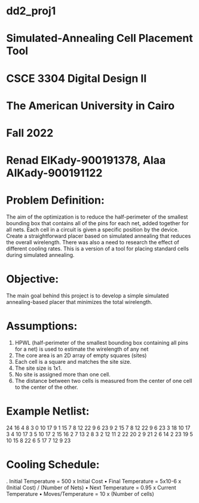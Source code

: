 # dd2_proj1
# Simulated-Annealing Cell Placement Tool 
# CSCE 3304 Digital Design II
# The American University in Cairo
# Fall 2022
# Renad ElKady-900191378, Alaa AlKady-900191122

# Problem Definition:
  The aim of the optimization is to reduce the half-perimeter of the smallest bounding box that contains all of the pins for each net, added together for all nets. Each cell in a circuit is given a specific position by the device. Create a straightforward placer based on simulated annealing that reduces the overall wirelength. There was also a need to research the effect of different cooling rates. This is a version of a tool for placing standard cells during simulated annealing.
  
# Objective:
  The main goal behind this project is to develop a simple simulated annealing-based placer that minimizes the total wirelength.
  
# Assumptions:
1. HPWL (half-perimeter of the smallest bounding box containing all pins for a net) is used to estimate the wirelength of any net
2. The core area is an 2D array of empty squares (sites)
3. Each cell is a square and matches the site size.
4. The site size is 1x1.
5. No site is assigned more than one cell.
6. The distance between two cells is measured from the center of one cell to the center of the other.

# Example Netlist:
24 16 4 8
3 0 10 17 
9 1 15 7 8 12 22 9 6 23 
9 2 15 7 8 12 22 9 6 23 
3 18 10 17 
3 4 10 17 
3 5 10 17 
2 15 16 
2 7 13 
2 8 3 
2 12 11 
2 22 20 
2 9 21 
2 6 14 
2 23 19 
5 10 15 8 22 6 
5 17 7 12 9 23 

# Cooling Schedule:
. Initial Temperature = 500 x Initial Cost
• Final Temperature = 5x10-6 x (Initial Cost) / (Number of Nets)
• Next Temperature = 0.95 x Current Temperature
• Moves/Temperature = 10 x (Number of cells)

 

